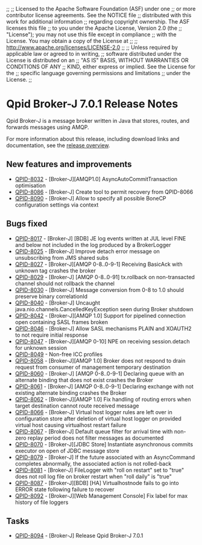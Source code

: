 ;;
;; Licensed to the Apache Software Foundation (ASF) under one
;; or more contributor license agreements.  See the NOTICE file
;; distributed with this work for additional information
;; regarding copyright ownership.  The ASF licenses this file
;; to you under the Apache License, Version 2.0 (the
;; "License"); you may not use this file except in compliance
;; with the License.  You may obtain a copy of the License at
;; 
;;   http://www.apache.org/licenses/LICENSE-2.0
;; 
;; Unless required by applicable law or agreed to in writing,
;; software distributed under the License is distributed on an
;; "AS IS" BASIS, WITHOUT WARRANTIES OR CONDITIONS OF ANY
;; KIND, either express or implied.  See the License for the
;; specific language governing permissions and limitations
;; under the License.
;;

# Qpid Broker-J 7.0.1 Release Notes

Qpid Broker-J is a message broker written in Java that stores, routes,
and forwards messages using AMQP.

For more information about this release, including download links and
documentation, see the [release overview](index.html).


## New features and improvements

 - [QPID-8032](https://issues.apache.org/jira/browse/QPID-8032) - [Broker-J][AMQP1.0] AsyncAutoCommitTransaction optimisation
 - [QPID-8086](https://issues.apache.org/jira/browse/QPID-8086) - [Broker-J] Create tool to permit recovery from QPID-8066
 - [QPID-8090](https://issues.apache.org/jira/browse/QPID-8090) - [Broker-J] Allow to specify all possible BoneCP configuration settings via context

## Bugs fixed

 - [QPID-8017](https://issues.apache.org/jira/browse/QPID-8017) - [Broker-J] [BDB]  JE log events written at JUL level FINE and below not included in the log produced by a BrokerLogger
 - [QPID-8025](https://issues.apache.org/jira/browse/QPID-8025) - [Broker-J] Improve detach error message on unsubscribing from JMS shared subs
 - [QPID-8027](https://issues.apache.org/jira/browse/QPID-8027) - [Broker-J][AMQP 0-8..0-9-1] Receiving BasicAck with unknown tag crashes the broker
 - [QPID-8029](https://issues.apache.org/jira/browse/QPID-8029) - [Broker-J] [AMQP 0-8..0-91] tx.rollback on non-transacted channel should not rollback the channel 
 - [QPID-8030](https://issues.apache.org/jira/browse/QPID-8030) - [Broker-J] Message conversion from 0-8 to 1.0 should preserve binary correlationId
 - [QPID-8040](https://issues.apache.org/jira/browse/QPID-8040) - [Broker-J] Uncaught java.nio.channels.CancelledKeyException seen during Broker shutdown
 - [QPID-8042](https://issues.apache.org/jira/browse/QPID-8042) - [Broker-J][AMQP 1.0] Support for pipelined connection open containing SASL frames broken
 - [QPID-8046](https://issues.apache.org/jira/browse/QPID-8046) - [Broker-J] Allow SASL mechanisms PLAIN and XOAUTH2 to not require initial response
 - [QPID-8047](https://issues.apache.org/jira/browse/QPID-8047) - [Broker-J][AMQP 0-10] NPE on receiving session.detach for unknown session
 - [QPID-8049](https://issues.apache.org/jira/browse/QPID-8049) - Non-free ICC profiles
 - [QPID-8058](https://issues.apache.org/jira/browse/QPID-8058) - [Broker-J][AMQP 1.0] Broker does not respond to drain request from consumer of management temporary destination
 - [QPID-8060](https://issues.apache.org/jira/browse/QPID-8060) - [Broker-J] [AMQP 0-8..0-9-1] Declaring queue with an alternate binding that does not exist crashes the Broker
 - [QPID-8061](https://issues.apache.org/jira/browse/QPID-8061) - [Broker-J] [AMQP 0-8..0-9-1] Declaring exchange with not existing alternate binding crashes the Broker
 - [QPID-8062](https://issues.apache.org/jira/browse/QPID-8062) - [Broker-J][AMQP 1.0] Fix handling of routing errors when target destination cannot route received message
 - [QPID-8066](https://issues.apache.org/jira/browse/QPID-8066) - [Broker-J] Virtual host logger rules are left over in configuration store after deletion of virtual host logger on provided virtual host causing virtualhost restart failure
 - [QPID-8067](https://issues.apache.org/jira/browse/QPID-8067) - [Broker-J] Default queue filter for arrival time with non-zero replay period does not filter messages as documented
 - [QPID-8070](https://issues.apache.org/jira/browse/QPID-8070) - [Broker-J][JDBC Store] Instantiate asynchronous commits executor on open of JDBC message store
 - [QPID-8079](https://issues.apache.org/jira/browse/QPID-8079) - [Broker-J] If the future associated with an AsyncCommand completes abnormally, the associated action is not rolled-back
 - [QPID-8081](https://issues.apache.org/jira/browse/QPID-8081) - [Broker-J] FileLogger with "roll on restart" set to "true" does not roll log file on broker restart when "roll daily" is "true"
 - [QPID-8087](https://issues.apache.org/jira/browse/QPID-8087) - [Broker-J][BDB] [HA] Virtualhostnode fails to go into ERROR state following failure to recover
 - [QPID-8092](https://issues.apache.org/jira/browse/QPID-8092) - [Broker-J][Web Management Console] Fix label for max history of file loggers

## Tasks

 - [QPID-8094](https://issues.apache.org/jira/browse/QPID-8094) - [Broker-J] Release Qpid Broker-J 7.0.1